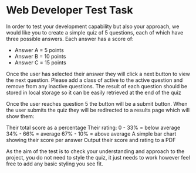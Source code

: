 # Web Developer Test Task

In order to test your development capability but also your approach, we would like you to create a simple quiz of 5 questions, each of which have three possible answers. Each answer has a score of:

* Answer A = 5 points
* Answer B = 10 points
* Answer C = 15 points

Once the user has selected their answer they will click a next button to view the next question. Please add a class of active to the active question and remove from any inactive questions. The result of each question should be stored in local storage so it can be easily retrieved at the end of the quiz

Once the user reaches question 5 the button will be a submit button. When the user submits the quiz they will be redirected to a results page which will show them:

Their total score as a percentage
Their rating:
0 - 33% = below average
34% - 66% = average
67% - 10% = above average
A simple bar chart showing their score per answer
Output their score and rating to a PDF

As the aim of the test is to check your understanding and approach to the project, you do not need to style the quiz, it just needs to work however feel free to add any basic styling you see fit.
